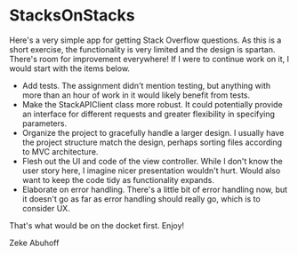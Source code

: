 # StacksOnStacks

Here's a very simple app for getting Stack Overflow questions. As this is a short exercise, the functionality is very limited and the design is spartan. There's room for improvement everywhere! If I were to continue work on it, I would start with the items below.

* Add tests. The assignment didn't mention testing, but anything with more than an hour of work in it would likely benefit from tests.
* Make the StackAPIClient class more robust. It could potentially provide an interface for different requests and greater flexibility in specifying parameters.
* Organize the project to gracefully handle a larger design. I usually have the project structure match the design, perhaps sorting files according to MVC architecture.
* Flesh out the UI and code of the view controller. While I don't know the user story here, I imagine nicer presentation wouldn't hurt. Would also want to keep the code tidy as functionality expands.
* Elaborate on error handling. There's a little bit of error handling now, but it doesn't go as far as error handling should really go, which is to consider UX.

That's what would be on the docket first. Enjoy!

Zeke Abuhoff
